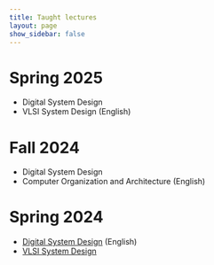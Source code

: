 ```yaml
---
title: Taught lectures
layout: page
show_sidebar: false
---
```


# Spring 2025
- Digital System Design
- VLSI System Design (English)

# Fall 2024
- Digital System Design
- Computer Organization and Architecture (English)

# Spring 2024
- <a href="https://github.com/relacslab/my_documents/blob/main/syllabus-dsd.pdf">Digital System Design</a> (English)
- <a href="https://github.com/relacslab/my_documents/blob/main/syllabus-vlsi.pdf">VLSI System Design</a>
